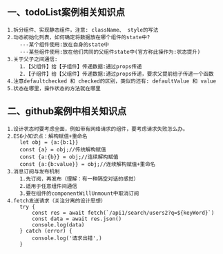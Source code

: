 ## 一、todoList案例相关知识点
    1.拆分组件、实现静态组件，注意: className、 style的写法
    2.动态初始化列表，如何确定将数据放在哪个组件的state中?
        ---某个组件使用:放在自身的state中
        ---某些组件使用:放在他们共同的父组件state中(官方称此操作为:状态提升)
    3.关于父子之间通信:
        1.【父组件】给【子组件】传递数据:通过props传递
        2.【子组件】给【父组件】传递数据:通过props传递，要求父提前给子传递一个函数
    4.注意defaultchecked 和 checked的区别，类似的还有: defaultValue 和 value
    5.状态在哪里，操作状态的方法就在哪里

## 二、github案例中相关知识点
    1.设计状态时要考虑全面，例如带有网络请求的组件，要考虑请求失败怎么办。
    2.ES6小知识点：解构赋值+重命名
        let obj = {a:{b:1}}
        const {a} = obj;//传统解构赋值
        const {a:{b}} = obj;//连续解构赋值
        const {a:{b:value}} = obj;//连续解构赋值+重命名
    3.消息订阅与发布机制
        1.先订阅，再发布（理解：有一种隔空对话的感觉）
        2.适用于任意组件间通信
        3.要在组件的componentWillUnmount中取消订阅
    4.fetch发送请求（关注分离的设计思想）
        try {
            const res = await fetch(`/api1/search/users2?q=${keyWord}`)
            const data = await res.json()
            console.log(data)
        } catch (error) {
            console.log('请求出错',)
        }

